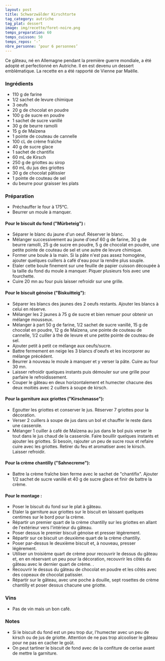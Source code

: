 ```yaml
---
layout: post
title: Schwarzwälder Kirschtorte
tag_category: autriche
tag_plat: dessert
image: img/recette/foret-noire.png
temps_preparation: 60
temps_cuisson: 50
temps_repos: ‘-‘
nbre_personne: ‘pour 6 personnes’
---
```

Ce gâteau, né en Allemagne pendant la première guerre mondiale, a été adopté et perfectionné en Autriche. Il en est devenu un dessert emblématique. La recette en a été rapporté de Vienne par Maëlle.

### Ingrédients
* 110 g de farine
* 1/2 sachet de levure chimique
* 3 oeufs
* 20 g de chocolat en poudre
* 100 g de sucre en poudre
* 1 sachet de sucre vanillé
* 30 g de beurre ramolli
* 15 g de Maïzena
* 1 pointe de couteau de cannelle
* 100 cL de crème fraîche
* 40 g de sucre glace
* 1 sachet de chantifix
* 60 mL de Kirsch
* 250 g de griottes au sirop
* 60 mL du jus des griottes
* 30 g de chocolat pâtissier
* 1 pointe de couteau de sel
* du beurre pour graisser les plats

### Préparation
* Préchauffer le four à 175°C.
* Beurrer un moule à manquer.

#### Pour le biscuit du fond ("Mürbeteig") :
* Séparer le blanc du jaune d'un oeuf. Réserver le blanc.
* Mélanger successivement au jaune d'oeuf 60 g de farine, 30 g de beurre ramolli, 25 g de sucre en poudre, 5 g de chocolat en poudre, une petite pointe de couteau de sel et une autre de levure chimique.
* Former une boule à la main. Si la pâte n'est pas assez homogène, ajouter quelques cuillers à café d'eau pour la rendre plus souple.
* Etaler cette boule finement sur une feuille de papier cuisson découpée à la taille du fond du moule à manquer. Piquer plusieurs fois avec une fourchette.
* Cuire 20 mn au four puis laisser refroidir sur une grille.

#### Pour le biscuit génoise ("Biskuitteig"):
* Séparer les blancs des jaunes des 2 oeufs restants. Ajouter les blancs à celui en réserve.
* Mélanger les 2 jaunes à 75 g de sucre et bien remuer pour obtenir un mélange mousseux.
* Mélanger à part 50 g de farine, 1/2 sachet de sucre vanillé, 15 g de chocolat en poudre, 12 g de Maïzena, une pointe de couteau de cannelle, 1/2 cuiller à thé de levure et une petite pointe de couteau de sel.
* Ajouter petit à petit ce mélange aux oeufs/sucre.
* Battre fermement en neige les 3 blancs d'oeufs et les incorporer au mélange précédent.
* Beurrer à nouveau le moule à manquer et y verser la pâte. Cuire au four 30 mn.
* Laisser refroidir quelques instants puis démouler sur une grille pour parfaire le refroidissement.
* Couper le gâteau en deux horizontalement et humecter chacune des deux moitiés avec 2 cuillers à soupe de kirsch.

#### Pour la garniture aux griottes ("Kirschmasse"):
* Egoutter les griottes et conserver le jus. Réserver 7 griottes pour la décoration.
* Verser 2 cuillers à soupe de jus dans un bol et chauffer le reste dans une casserole.
* Mélanger 1 cuiller à café de Maïzena au jus dans le bol puis verser le tout dans le jus chaud de la casserole. Faire bouillir quelques instants et ajouter les griottes. Si besoin, rajouter un peu de sucre roux et refaire cuire avec les griottes. Retirer du feu et aromatiser avec le kirsch. Laisser refroidir.

#### Pour la crème chantilly ("Sahnecreme"):
* Battre la crème fraîche bien ferme avec le sachet de "chantifix". Ajouter 1/2 sachet de sucre vanillé et 40 g de sucre glace et finir de battre la crème.

#### Pour le montage :
* Poser le biscuit du fond sur le plat à gâteau.
* Etaler la garniture aux griottes sur le biscuit en laissant quelques centimes sur le bord pour la crème.
* Répartir un premier quart de la crème chantilly sur les griottes en allant de l'extérieur vers l'intérieur du gâteau.
* Poser dessus le premier biscuit génoise et presser légèrement.
* Répartir sur ce biscuit un deuxième quart de la crème chantilly.
* Poser par-dessus le deuxième biscuit et, à nouveau, presser légèrement.
* Utiliser un troisième quart de crème pour recouvrir le dessus du gâteau et, en en réservant un peu pour la décoration, recouvrir les côtés du gâteau avec le dernier quart de crème. .
* Recouvrir le dessus du gâteau de chocolat en poudre et les côtés avec des copeaux de chocolat patissier.
* Répartir sur le gâteau, avec une poche à douille, sept rosettes de crème chantilly et poser dessus chacune une griotte.  

### Vins
* Pas de vin mais un bon café.  

### Notes
* Si le biscuit du fond est un peu trop dur, l'humecter avec un peu de kirsch ou de jus de griotte. Attention de ne pas trop alcooliser le gâteau pour ne pas en cacher le goût.
* On peut tartiner le biscuit de fond avec de la confiture de cerise avant de mettre la garniture.
